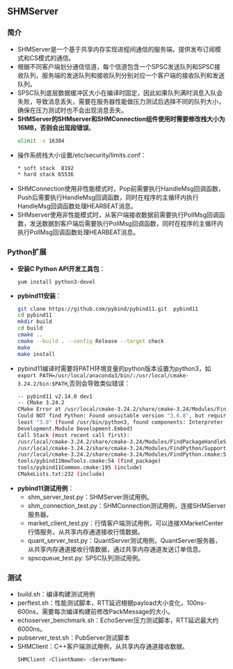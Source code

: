 ## SHMServer
### 简介
- SHMServer是一个基于共享内存实现进程间通信的服务端，提供发布订阅模式和CS模式的通信。
- 根据不同客户端划分通信信道，每个信道包含一个SPSC发送队列和SPSC接收队列，服务端的发送队列和接收队列分别对应一个客户端的接收队列和发送队列。
- SPSC队列底层数据缓冲区大小在编译时固定，因此如果队列满时消息入队会失败，导致消息丢失，需要在服务器性能做压力测试后选择不同的队列大小，确保在压力测试时也不会出现消息丢失。
- **SHMServer的SHMserver和SHMConnection组件使用时需要修改栈大小为16MB，否则会出现段错误**。
    ```bash
    ulimit -s 16384
    ```
- 操作系统栈大小设置/etc/security/limits.conf：
    ```bash
    * soft stack  8192
    * hard stack 65536
    ```
- SHMConnection使用非性能模式时，Pop前需要执行HandleMsg回调函数，Push后需要执行HandleMsg回调函数，同时在程序的主循环内执行HandleMsg回调函数处理HEARBEAT消息。
- SHMserver使用非性能模式时，从客户端接收数据前需要执行PollMsg回调函数，发送数据到客户端后需要执行PollMsg回调函数，同时在程序的主循环内执行PollMsg回调函数处理HEARBEAT消息。

### Python扩展
- **安装C Python API开发工具包**：
    ```
    yum install python3-devel
    ```
- **pybind11安装**：
    ```bash
    git clone https://github.com/pybind/pybind11.git  pybind11
    cd pybind11
    mkdir build
    cd build
    cmake ..
    cmake --build . --config Release --target check
    make
    make install
    ```
- pybind11编译时需要将PATH环境变量的python版本设置为python3，如`export PATH=/usr/local/anaconda3/bin/:/usr/local/cmake-3.24.2/bin:$PATH`,否则会导致类似错误：
    ```bash
    -- pybind11 v2.14.0 dev1
    -- CMake 3.24.2
    CMake Error at /usr/local/cmake-3.24.2/share/cmake-3.24/Modules/FindPackageHandleStandardArgs.cmake:230 (message):
    Could NOT find Python: Found unsuitable version "3.6.8", but required is at
    least "3.8" (found /usr/bin/python3, found components: Interpreter
    Development.Module Development.Embed)
    Call Stack (most recent call first):
    /usr/local/cmake-3.24.2/share/cmake-3.24/Modules/FindPackageHandleStandardArgs.cmake:592 (_FPHSA_FAILURE_MESSAGE)
    /usr/local/cmake-3.24.2/share/cmake-3.24/Modules/FindPython/Support.cmake:3203 (find_package_handle_standard_args)
    /usr/local/cmake-3.24.2/share/cmake-3.24/Modules/FindPython.cmake:519 (include)
    tools/pybind11NewTools.cmake:54 (find_package)
    tools/pybind11Common.cmake:195 (include)
    CMakeLists.txt:232 (include)
    ```
- **pybind11测试用例**：
    - shm_server_test.py：SHMServer测试用例。
    - shm_connection_test.py：SHMConnection测试用例，连接SHMServer服务器。
    - market_client_test.py：行情客户端测试用例，可以连接XMarketCenter行情服务，从共享内存通道接收行情数据。
    - quant_server_test.py：QuantServer测试用例，QuantServer服务器，从共享内存通道接收行情数据，通过共享内存通道发送订单信息。
    - spscqueue_test.py: SPSC队列测试用例。



### 测试
- build.sh：编译构建测试用例
- perftest.sh：性能测试脚本，RTT延迟根据payload大小变化，100ns-600ns，需要每次编译构建前修改PackMessage的大小。
- echoserver_benchmark.sh：EchoServer压力测试脚本，RTT延迟最大约6000ns。
- pubserver_test.sh：PubServer测试脚本
- SHMClient：C++客户端测试用例，从共享内存通道接收数据。
    ```bash
    SHMClient <ClientName> <ServerName>
    ```